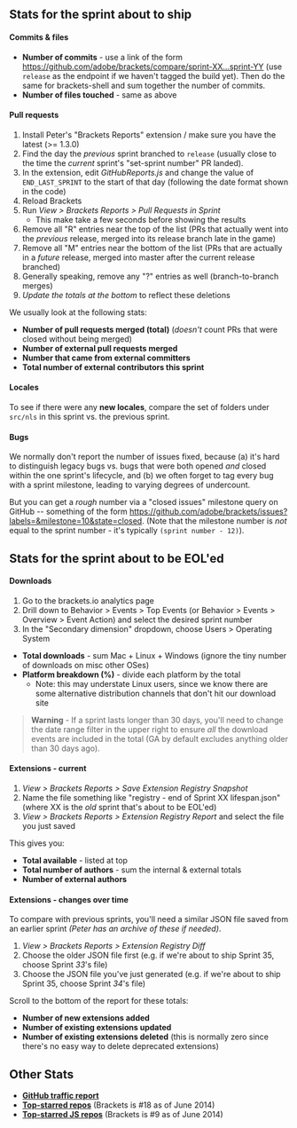 ## Stats for the sprint about to ship

#### Commits & files

* **Number of commits** - use a link of the form https://github.com/adobe/brackets/compare/sprint-XX...sprint-YY (use `release` as the endpoint if we haven't tagged the build yet). Then do the same for brackets-shell and sum together the number of commits.
* **Number of files touched** - same as above

#### Pull requests

1. Install Peter's "Brackets Reports" extension / make sure you have the latest (>= 1.3.0)
2. Find the day the _previous_ sprint branched to `release` (usually close to the time the _current_ sprint's "set-sprint number" PR landed).
3. In the extension, edit _GitHubReports.js_ and change the value of `END_LAST_SPRINT` to the start of that day (following the date format shown in the code)
4. Reload Brackets
5. Run _View > Brackets Reports > Pull Requests in Sprint_
    * This make take a few seconds before showing the results
6. Remove all "R" entries near the top of the list (PRs that actually went into the _previous_ release, merged into its release branch late in the game)
7. Remove all "M" entries near the bottom of the list (PRs that are actually in a _future_ release, merged into master after the current release branched)
8. Generally speaking, remove any "?" entries as well (branch-to-branch merges)
8. _Update the totals at the bottom_ to reflect these deletions

We usually look at the following stats:

* **Number of pull requests merged (total)** (_doesn't_ count PRs that were closed without being merged)
* **Number of external pull requests merged**
* **Number that came from external committers**
* **Total number of external contributors this sprint**

#### Locales

To see if there were any **new locales**, compare the set of folders under `src/nls` in this sprint vs. the previous sprint.

#### Bugs

We normally don't report the number of issues fixed, because (a) it's hard to distinguish legacy bugs vs. bugs that were both opened _and_ closed within the one sprint's lifecycle, and (b) we often forget to tag every bug with a sprint milestone, leading to varying degrees of undercount.

But you can get a _rough_ number via a "closed issues" milestone query on GitHub -- something of the form https://github.com/adobe/brackets/issues?labels=&milestone=10&state=closed. (Note that the milestone number is _not_ equal to the sprint number - it's typically `(sprint number - 12)`).


## Stats for the sprint about to be EOL'ed

#### Downloads

1. Go to the brackets.io analytics page
2. Drill down to Behavior > Events > Top Events (or Behavior > Events > Overview > Event Action) and select the desired sprint number
3. In the "Secondary dimension" dropdown, choose Users > Operating System

* **Total downloads** - sum Mac + Linux + Windows (ignore the tiny number of downloads on misc other OSes)
* **Platform breakdown (%)** - divide each platform by the total
    * Note: this may understate Linux users, since we know there are some alternative distribution channels that don't hit our download site

> **Warning** - If a sprint lasts longer than 30 days, you'll need to change the date range filter in the upper right to ensure _all_ the download events are included in the total (GA by default excludes anything older than 30 days ago).

#### Extensions - current

1. _View > Brackets Reports > Save Extension Registry Snapshot_
2. Name the file something like "registry - end of Sprint XX lifespan.json" (where XX is the _old_ sprint that's about to be EOL'ed)
3. _View > Brackets Reports > Extension Registry Report_ and select the file you just saved

This gives you:

* **Total available** - listed at top
* **Total number of authors** - sum the internal & external totals
* **Number of external authors**

#### Extensions - changes over time

To compare with previous sprints, you'll need a similar JSON file saved from an earlier sprint _(Peter has an archive of these if needed)_.

1. _View > Brackets Reports > Extension Registry Diff_
2. Choose the older JSON file first (e.g. if we're about to ship Sprint 35, choose Sprint _33_'s file)
3. Choose the JSON file you've just generated (e.g. if we're about to ship Sprint 35, choose Sprint _34_'s file)

Scroll to the bottom of the report for these totals:

* **Number of new extensions added**
* **Number of existing extensions updated**
* **Number of existing extensions deleted** (this is normally zero since there's no easy way to delete deprecated extensions)


## Other Stats

* **[GitHub traffic report](https://github.com/adobe/brackets/graphs/traffic)**
* **[Top-starred repos](https://github.com/search?l=&q=stars%3A%3E10000&type=Repositories)** (Brackets is #18 as of June 2014)
* **[Top-starred JS repos](https://github.com/search?l=JavaScript&q=stars%3A%3E10000&type=Repositories)** (Brackets is #9 as of June 2014)